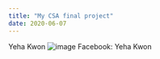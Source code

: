 ```yaml
---
title: "My CSA final project"
date: 2020-06-07
---
```

Yeha Kwon
![image](https://user-images.githubusercontent.com/66580277/83989487-973cb680-a914-11ea-9dd5-3e4133ca58d2.png)
Facebook: Yeha Kwon
